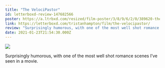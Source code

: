 ```yaml
---
title: "The VelociPastor"
id: letterboxd-review-147682566
poster: https://a.ltrbxd.com/resized/film-poster/3/8/9/6/2/0/389620-the-velocipastor-0-600-0-900-crop.jpg?v=03b454177a
link: https://letterboxd.com/tristanhampton/film/the-velocipastor/
review: "Surprisingly humorous, with one of the most well shot romance scenes I’ve seen in a movie."
date: 2021-01-23T21:54:30.000Z
---
```

 <p><img src="https://a.ltrbxd.com/resized/film-poster/3/8/9/6/2/0/389620-the-velocipastor-0-600-0-900-crop.jpg?v=03b454177a"/></p> <p>Surprisingly humorous, with one of the most well shot romance scenes I’ve seen in a movie.</p>